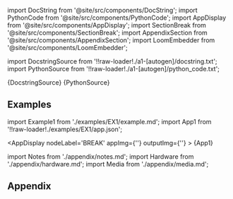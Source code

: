 
[//]: # 'Custom component imports'

import DocString from '@site/src/components/DocString';
import PythonCode from '@site/src/components/PythonCode';
import AppDisplay from '@site/src/components/AppDisplay';
import SectionBreak from '@site/src/components/SectionBreak';
import AppendixSection from '@site/src/components/AppendixSection';
import LoomEmbedder from '@site/src/components/LoomEmbedder';

[//]: # 'Docstring'

import DocstringSource from '!!raw-loader!./a1-[autogen]/docstring.txt';
import PythonSource from '!!raw-loader!./a1-[autogen]/python_code.txt';

<DocString>{DocstringSource}</DocString>
<PythonCode GLink='LOGIC_GATES/LOOP_TOOLS/BREAK/BREAK.py'>{PythonSource}</PythonCode>

<SectionBreak />

    

[//]: # 'Examples'

## Examples

import Example1 from './examples/EX1/example.md';
import App1 from '!!raw-loader!./examples/EX1/app.json';



<AppDisplay 
    nodeLabel='BREAK'
    appImg={''}
    outputImg={''}
    >
    {App1}
</AppDisplay>

<Example1 />

<SectionBreak />
  
    

[//]: # 'Appendix'

import Notes from './appendix/notes.md';
import Hardware from './appendix/hardware.md';
import Media from './appendix/media.md';

## Appendix

<AppendixSection index={0} folderPath='nodes/LOGIC_GATES/LOOP_TOOLS/BREAK/appendix/'><Notes/></AppendixSection>
<AppendixSection index={1} folderPath='nodes/LOGIC_GATES/LOOP_TOOLS/BREAK/appendix/'><Hardware/></AppendixSection>
<AppendixSection index={2} folderPath='nodes/LOGIC_GATES/LOOP_TOOLS/BREAK/appendix/'><Media/></AppendixSection>


